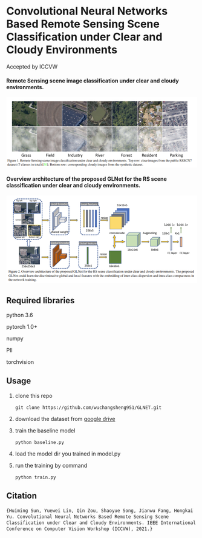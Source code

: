 # Convolutional Neural Networks Based Remote Sensing Scene Classification under Clear and Cloudy Environments
Accepted by ICCVW



#### Remote Sensing scene image classification under clear and cloudy environments. 
![show example](images/show_example.png)

#### Overview architecture of the proposed GLNet for the RS scene classification under clear and cloudy environments.
![archicture](images/architecture.png)



## Required libraries
python 3.6

pytorch 1.0+

numpy

PIl

torchvision


## Usage
1. clone this repo
    ```
    git clone https://github.com/wuchangsheng951/GLNET.git
    ```

2. download the dataset from [google drive](https://drive.google.com/file/d/1F_68mh40vNLOwila32GBYNHVEZI1HiTT/view?usp=sharing) 

3. train the baseline model
    ```
    python baseline.py
    ```
4. load the model dir you trained in model.py

5. run the training by command 
    ```
    python train.py
    ```

## Citation
    {Huiming Sun, Yuewei Lin, Qin Zou, Shaoyue Song, Jianwu Fang, Hongkai Yu. Convolutional Neural Networks Based Remote Sensing Scene Classification under Clear and Cloudy Environments. IEEE International Conference on Computer Vision Workshop (ICCVW), 2021.}
